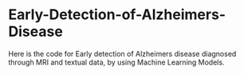 # Early-Detection-of-Alzheimers-Disease
Here is the code for Early detection of Alzheimers disease diagnosed through MRI and textual data, by using Machine Learning Models.
